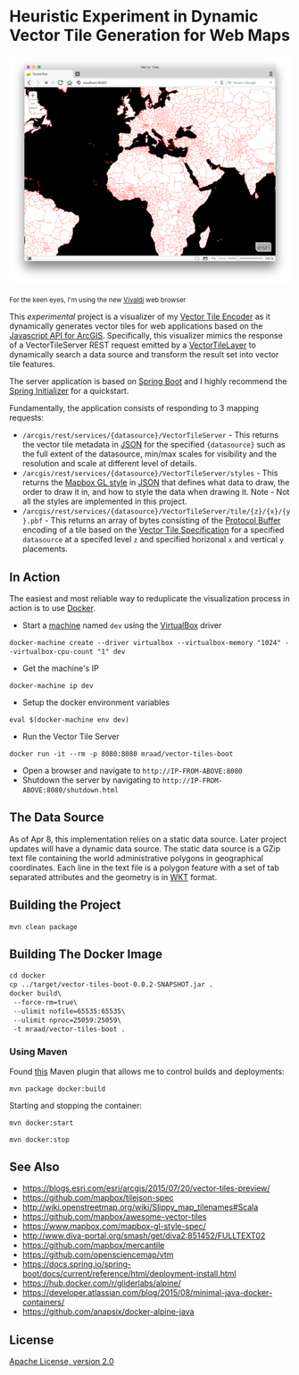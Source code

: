 # Heuristic Experiment in Dynamic Vector Tile Generation for Web Maps

![](media/vivaldi.png)

<sub>For the keen eyes, I'm using the new [Vivaldi](https://vivaldi.com/) web browser</sub>

This _experimental_ project is a visualizer of my [Vector Tile Encoder](https://github.com/mraad/vector-tiles) as it dynamically generates vector tiles for web applications based on the [Javascript API for ArcGIS](https://developers.arcgis.com/javascript/beta/).
Specifically, this visualizer mimics the response of a VectorTileServer REST request emitted by a [VectorTileLayer](https://developers.arcgis.com/javascript/beta/api-reference/esri-layers-VectorTileLayer.html) to dynamically search a data source and transform the result set into vector tile features.

The server application is based on [Spring Boot](https://spring.io/guides/gs/spring-boot/) and I highly recommend the [Spring Initializer](https://start.spring.io/) for a quickstart.

Fundamentally, the application consists of responding to 3 mapping requests:

- `/arcgis/rest/services/{datasource}/VectorTileServer` - This returns the vector tile metadata in [JSON](http://json.org/) for the specified `{datasource}` such as the full extent of the datasource, min/max scales for visibility and the resolution and scale at different level of details.    
- `/arcgis/rest/services/{datasource}/VectorTileServer/styles` - This returns the [Mapbox GL style](https://www.mapbox.com/mapbox-gl-style-spec/#) in [JSON](http://json.org/) that defines what data to draw, the order to draw it in, and how to style the data when drawing it. Note - Not all the styles are implemented in this project.
- `/arcgis/rest/services/{datasource}/VectorTileServer/tile/{z}/{x}/{y}.pbf` - This returns an array of bytes consisting of the [Protocol Buffer](https://developers.google.com/protocol-buffers/) encoding of a tile based on the [Vector Tile Specification](https://github.com/mapbox/vector-tile-spec) for a specified `datasource` at a specifed level `z` and specified horizonal `x` and vertical `y` placements. 

## In Action

The easiest and most reliable way to reduplicate the visualization process in action is to use [Docker](https://www.docker.com/).
 
- Start a [machine](https://docs.docker.com/machine/) named `dev` using the [VirtualBox](https://docs.docker.com/machine/get-started/) driver
```
docker-machine create --driver virtualbox --virtualbox-memory "1024" --virtualbox-cpu-count "1" dev
```

- Get the machine's IP
```
docker-machine ip dev
```

- Setup the docker environment variables
```
eval $(docker-machine env dev)
```

- Run the Vector Tile Server
```
docker run -it --rm -p 8080:8080 mraad/vector-tiles-boot
```

- Open a browser and navigate to `http://IP-FROM-ABOVE:8080`
- Shutdown the server by navigating to `http://IP-FROM-ABOVE:8080/shutdown.html`

## The Data Source

As of Apr 8, this implementation relies on a static data source. Later project updates will have a dynamic data source.
The static data source is a GZip text file containing the world administrative polygons in geographical coordinates.
Each line in the text file is a polygon feature with a set of tab separated attributes and the geometry is in [WKT](https://en.wikipedia.org/wiki/Well-known_text) format. 

## Building the Project

```shell
mvn clean package
```

## Building The Docker Image

```shell
cd docker
cp ../target/vector-tiles-boot-0.0.2-SNAPSHOT.jar .
docker build\
 --force-rm=true\
 --ulimit nofile=65535:65535\
 --ulimit nproc=25059:25059\
 -t mraad/vector-tiles-boot .
```

### Using Maven

Found [this](https://github.com/fabric8io/docker-maven-plugin) Maven plugin that allows me to control builds and deployments:

```shell
mvn package docker:build
```

Starting and stopping the container:
```shell
mvn docker:start
```
```shell
mvn docker:stop
```
  
## See Also

- <https://blogs.esri.com/esri/arcgis/2015/07/20/vector-tiles-preview/>
- <https://github.com/mapbox/tilejson-spec>
- <http://wiki.openstreetmap.org/wiki/Slippy_map_tilenames#Scala>
- <https://github.com/mapbox/awesome-vector-tiles>
- <https://www.mapbox.com/mapbox-gl-style-spec/>
- <http://www.diva-portal.org/smash/get/diva2:851452/FULLTEXT02>
- <https://github.com/mapbox/mercantile>
- <https://github.com/opensciencemap/vtm>
- <https://docs.spring.io/spring-boot/docs/current/reference/html/deployment-install.html>
- <https://hub.docker.com/r/gliderlabs/alpine/>
- <https://developer.atlassian.com/blog/2015/08/minimal-java-docker-containers/>
- <https://github.com/anapsix/docker-alpine-java>

## License

[Apache License, version 2.0](http://www.apache.org/licenses/LICENSE-2.0)
